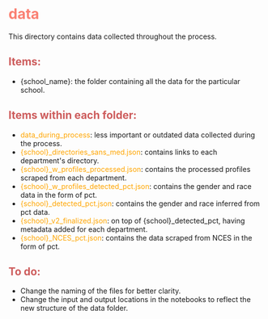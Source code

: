 # <font color="Salmon">data</font>

This directory contains data collected throughout the process.

## <font color="IndianRed">Items:</font>
- {school_name}: the folder containing all the data for the particular school.

## <font color="IndianRed">Items within each folder:</font>
- <font color="orange">data_during_process</font>: less important or outdated data collected during the process.
- <font color="orange">{school}_directories_sans_med.json</font>: contains links to each department's directory.
- <font color="orange">{school}_w_profiles_processed.json</font>: contains the processed profiles scraped from each department.
- <font color="orange">{school}_w_profiles_detected_pct.json</font>: contains the gender and race data in the form of pct.
- <font color="orange">{school}_detected_pct.json</font>: contains the gender and race inferred from pct data.
- <font color="orange">{school}_v2_finalized.json</font>: on top of {school}_detected_pct, having metadata added for each department.
- <font color="orange">{school}_NCES_pct.json</font>: contains the data scraped from NCES in the form of pct.

## <font color="IndianRed">To do:</font>
- Change the naming of the files for better clarity.
- Change the input and output locations in the notebooks to reflect the new structure of the data folder.
